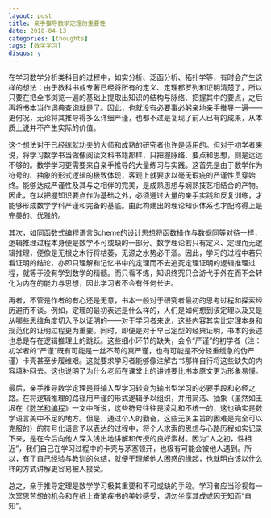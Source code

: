 ```yaml
---
layout: post
title: 亲手推导数学定理的重要性
date: 2018-04-13
categories: [thoughts]
tags: [数学学习]
disqus: y
---
```


在学习数学分析类科目的过程中，如实分析、泛函分析、拓扑学等，有时会产生这样的想法：由于教科书或专著已经将所有的定义、定理都罗列和证明清楚了，所以只要在把全书浏览一遍的基础上提取出知识的结构与脉络、把握其中的要点，之后再将书本当作词典查询就是了。因此，也就没有必要事必躬亲地亲手推导一遍——更何况，无论将其推导得多么详细严谨，也都不过是复现了前人已有的成果，从本质上说并不产生实际的价值。

这个想法对于已经练就功夫的大师和成熟的研究者也许是适用的。但对于初学者来说，将学习数学书当做像阅读文科书籍那样，只把握脉络、要点和思想，则是远远不够的。数学学习更需要来自亲手推导的大量练习与实践。这首先是由于数学作为符号的、抽象的形式逻辑的极致体现，客观上就要求以毫无瑕疵的严谨性贯穿始终。能够达成严谨性及其与之相伴的完美，是成熟思想与娴熟技艺相结合的产物。因此，在以把握知识要点作为基础之外，必须通过大量的亲手实践和反复训练，才能够形成数学学科严谨和完备的基底。由此构建出的理论知识体系也才配称得上是完美的、优雅的。

其次，如同函数式编程语言Scheme的设计思想将函数操作与数据同等对待一样，逻辑推理过程本身便是数学不可或缺的一部分。数学理论若只有定义、定理而无逻辑推理，便像是无根之木行将枯萎，无源之水势必干涸。因此，学习的过程中若只看证明的结论，亦即只理解和记忆书中的定理而不去追究定理证明的逻辑推理过程，就等于没有学到数学的精髓。而只看不练，知识终究只会游弋于外在而不会转化为内在的能力与思想，因此学习者不会有任何长进。

再者，不管是作者的有心还是无意，书本一般对于研究者最初的思考过程和探索经历避而不谈。例如，定理的最初表述是什么样的，人们是如何想到该定理以及又是从哪些思维角度切入予以证明的——对于学习者来说，这些内容其实比定理本身和规范化的证明过程更为重要。同时，即便是对于早已定型的经典证明，书本的表述也总是存在逻辑推理上的跳跃。这些细小环节的缺失，会令“严谨”的初学者（注：初学者的“严谨”既有可能是一丝不苟的真严谨，也有可能是不分轻重缓急的伪严谨）卡壳甚至步履维艰。这就要求学习者能够像注解古书那样自行将这些缺失的内容填补回去。这也说明了为什么老师在课堂上的讲述要比书本原文更为形象易懂。

最后，亲手推导数学定理是将输入型学习转变为输出型学习的必要手段和必经之路。在将逻辑推理的路径用严谨的形式逻辑予以组织，并用简洁、抽象（虽然如王垠在《[数学和编程](http://www.yinwang.org/blog-cn/2015/07/04/math)》一文中所说，这些符号往往是凌乱和不统一的，这也确实是数学语言美中不足的地方。但是，通过个人的勤奋，这些无关主旨的困难是完全可以克服的）的符号化语言予以表达的过程中，将个人求索的思想与心路历程如实记录下来，是在今后向他人深入浅出地讲解和传授的良好素材。因为“人之初，性相近”，我们自己在学习过程中的卡壳与茅塞顿开，也极有可能会被他人遇到。所以，有了自己经验与教训的总结，就便于理解他人困惑的缘起，也就明白该以什么样的方式讲解更容易被人接受。

总之，亲手推导定理是数学学习极其重要和不可或缺的手段。学习者应当珍视每一次冥思苦想的机会和在纸上奋笔疾书的美妙感受，切勿坐享其成或因无知而“自知”。
